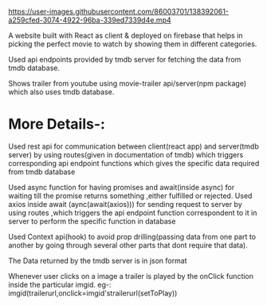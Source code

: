 
https://user-images.githubusercontent.com/86003701/138392061-a259cfed-3074-4922-96ba-339ed7339d4e.mp4


A website built with React as client & deployed on firebase that helps in picking the perfect movie to watch by showing them in different categories.

Used api endpoints provided by tmdb server for fetching the data from tmdb database.

Shows trailer from youtube using movie-trailer api/server(npm package) which also uses tmdb database.



# More Details-:
Used rest api for communication between client(react app) and server(tmdb server) by using routes(given in documentation of tmdb) which triggers corresponding api endpoint functions which gives the specific data required from tmdb database

Used async function for having promises and await(inside async) for waiting till the promise returns something ,either fulfilled or rejected. Used axios inside await (aync(await(axios))) for sending request to server by using routes ,which triggers the api endpoint function correspondent to it in server to perform the specific function in database


Used Context api(hook) to avoid prop drilling(passing data from one part to another by going through several other parts that dont require that data). 

The Data returned by the tmdb server is in json format

Whenever user clicks on a image a trailer is played by the onClick function inside the particular imgid. eg-: imgid(trailerurl,onclick=imgid'strailerurl(setToPlay))
